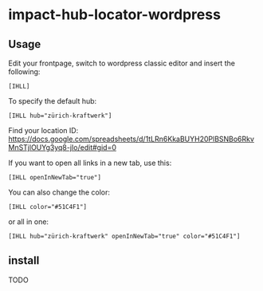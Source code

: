 # impact-hub-locator-wordpress

## Usage

Edit your frontpage, switch to wordpress classic editor and insert the following:

```
[IHLL]
```

To specify the default hub:

```
[IHLL hub="zürich-kraftwerk"]
```
Find your location ID: https://docs.google.com/spreadsheets/d/1tLRn6KkaBUYH20PlBSNBo6RkvMnSTjlOUYg3yq8-jIo/edit#gid=0

If you want to open all links in a new tab, use this:

```
[IHLL openInNewTab="true"]
```

You can also change the color:

```
[IHLL color="#51C4F1"]
```

or all in one:

```
[IHLL hub="zürich-kraftwerk" openInNewTab="true" color="#51C4F1"]
```

## install

TODO
